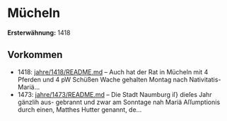 # Mücheln

**Ersterwähnung:** 1418

## Vorkommen
- 1418: [jahre/1418/README.md](../jahre/1418/README.md) – Auch hat der Rat in Mücheln mit 4 Pferden und 4
pW Schüßen Wache gehalten Montag nach Nativitatis-Mariä...
- 1473: [jahre/1473/README.md](../jahre/1473/README.md) – Die Stadt Naumburg iſ} dieſes Jahr gänzlih aus-
gebrannt und zwar am Sonntage nah Mariä Aſſumptionis
durch einen, Matthes Hutter genannt, de...
